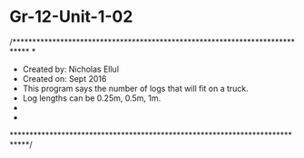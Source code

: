 # Gr-12-Unit-1-02

/****************************************************************************
 *
 * Created by: Nicholas Ellul
 * Created on: Sept 2016
 * This program says the number of logs that will fit on a truck.
 *    Log lengths can be 0.25m, 0.5m, 1m.
 *    
 *
 ****************************************************************************/
